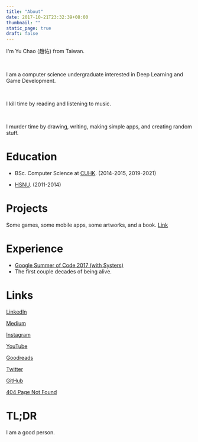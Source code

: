 ```yaml
---
title: "About"
date: 2017-10-21T23:32:39+08:00
thumbnail: ""
static_page: true
draft: false
---
```


I'm Yu Chao (趙佑) from Taiwan.

<br />

I am a computer science undergraduate interested in Deep Learning and Game Development.

<br />

I kill time by reading and listening to music.

<br />

I murder time by drawing, writing, making simple apps, and creating random stuff.

# Education
* BSc. Computer Science at [CUHK](http://www.cuhk.edu.hk/). (2014-2015, 2019-2021)

* [HSNU](https://www.hs.ntnu.edu.tw). (2011-2014)

# Projects
Some games, some mobile apps, some artworks, and a book. [Link](/projects)

# Experience
* [Google Summer of Code 2017 (with Systers)](https://github.com/systers/powerup-iOS)
* The first couple decades of being alive.

# Links
[LinkedIn](https://www.linkedin.com/in/yu-chao-a55b85b2/)

[Medium](https://medium.com/@realYuChao)

[Instagram](https://instagram.com/yuchao.jpg)

[YouTube](https://www.youtube.com/channel/UC3LBzCYKiqZ_S2FaJE7o_Vw)

[Goodreads](https://www.goodreads.com/author/show/18427549.Yu_Chao)

[Twitter](https://twitter.com/realYuChao)

[GitHub](https://github.com/YuChaoGithub)

[404 Page Not Found](http://shinerightstudio.com/404)

# TL;DR
I am a good person.
